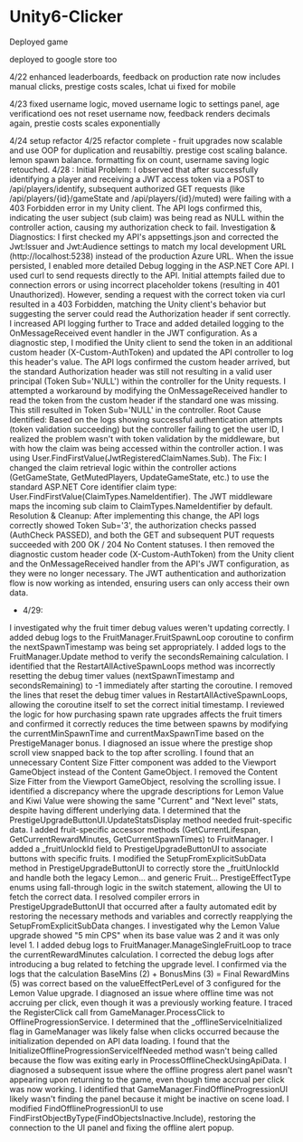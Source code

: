 # Unity6-Clicker
Deployed game 


deployed to google store too


4/22
enhanced leaderboards, feedback on production rate now includes manual clicks, prestige costs scales, lchat ui fixed for mobile 

4/23
fixed username logic, moved username logic to settings panel, age verificationd oes not reset username now, feedback renders decimals again, prestie costs scales exponentially

4/24 setup refactor
4/25 refactor complete - fruit upgrades now scalable and use OOP for duplication and reusabiltiy. prestige cost scaling balance. lemon spawn balance. formatting fix on count, username saving logic retouched.
4/28 :
Initial Problem: I observed that after successfully identifying a player and receiving a JWT access token via a POST to /api/players/identify, subsequent authorized GET requests (like /api/players/{id}/gameState and /api/players/{id}/muted) were failing with a 403 Forbidden error in my Unity client. The API logs confirmed this, indicating the user subject (sub claim) was being read as NULL within the controller action, causing my authorization check to fail.
Investigation & Diagnostics:
I first checked my API's appsettings.json and corrected the Jwt:Issuer and Jwt:Audience settings to match my local development URL (http://localhost:5238) instead of the production Azure URL.
When the issue persisted, I enabled more detailed Debug logging in the ASP.NET Core API.
I used curl to send requests directly to the API. Initial attempts failed due to connection errors or using incorrect placeholder tokens (resulting in 401 Unauthorized). However, sending a request with the correct token via curl resulted in a 403 Forbidden, matching the Unity client's behavior but suggesting the server could read the Authorization header if sent correctly.
I increased API logging further to Trace and added detailed logging to the OnMessageReceived event handler in the JWT configuration.
As a diagnostic step, I modified the Unity client to send the token in an additional custom header (X-Custom-AuthToken) and updated the API controller to log this header's value. The API logs confirmed the custom header arrived, but the standard Authorization header was still not resulting in a valid user principal (Token Sub='NULL') within the controller for the Unity requests.
I attempted a workaround by modifying the OnMessageReceived handler to read the token from the custom header if the standard one was missing. This still resulted in Token Sub='NULL' in the controller.
Root Cause Identified: Based on the logs showing successful authentication attempts (token validation succeeding) but the controller failing to get the user ID, I realized the problem wasn't with token validation by the middleware, but with how the claim was being accessed within the controller action. I was using User.FindFirstValue(JwtRegisteredClaimNames.Sub).
The Fix: I changed the claim retrieval logic within the controller actions (GetGameState, GetMutedPlayers, UpdateGameState, etc.) to use the standard ASP.NET Core identifier claim type: User.FindFirstValue(ClaimTypes.NameIdentifier). The JWT middleware maps the incoming sub claim to ClaimTypes.NameIdentifier by default.
Resolution & Cleanup: After implementing this change, the API logs correctly showed Token Sub='3', the authorization checks passed (AuthCheck PASSED), and both the GET and subsequent PUT requests succeeded with 200 OK / 204 No Content statuses. I then removed the diagnostic custom header code (X-Custom-AuthToken) from the Unity client and the OnMessageReceived handler from the API's JWT configuration, as they were no longer necessary.
The JWT authentication and authorization flow is now working as intended, ensuring users can only access their own data.


- 4/29:

I investigated why the fruit timer debug values weren't updating correctly.
I added debug logs to the FruitManager.FruitSpawnLoop coroutine to confirm the nextSpawnTimestamp was being set appropriately.
I added logs to the FruitManager.Update method to verify the secondsRemaining calculation.
I identified that the RestartAllActiveSpawnLoops method was incorrectly resetting the debug timer values (nextSpawnTimestamp and secondsRemaining) to -1 immediately after starting the coroutine.
I removed the lines that reset the debug timer values in RestartAllActiveSpawnLoops, allowing the coroutine itself to set the correct initial timestamp.
I reviewed the logic for how purchasing spawn rate upgrades affects the fruit timers and confirmed it correctly reduces the time between spawns by modifying the currentMinSpawnTime and currentMaxSpawnTime based on the PrestigeManager bonus.
I diagnosed an issue where the prestige shop scroll view snapped back to the top after scrolling.
I found that an unnecessary Content Size Fitter component was added to the Viewport GameObject instead of the Content GameObject.
I removed the Content Size Fitter from the Viewport GameObject, resolving the scrolling issue.
I identified a discrepancy where the upgrade descriptions for Lemon Value and Kiwi Value were showing the same "Current" and "Next level" stats, despite having different underlying data.
I determined that the PrestigeUpgradeButtonUI.UpdateStatsDisplay method needed fruit-specific data.
I added fruit-specific accessor methods (GetCurrentLifespan, GetCurrentRewardMinutes, GetCurrentSpawnTimes) to FruitManager.
I added a _fruitUnlockId field to PrestigeUpgradeButtonUI to associate buttons with specific fruits.
I modified the SetupFromExplicitSubData method in PrestigeUpgradeButtonUI to correctly store the _fruitUnlockId and handle both the legacy Lemon... and generic Fruit... PrestigeEffectType enums using fall-through logic in the switch statement, allowing the UI to fetch the correct data.
I resolved compiler errors in PrestigeUpgradeButtonUI that occurred after a faulty automated edit by restoring the necessary methods and variables and correctly reapplying the SetupFromExplicitSubData changes.
I investigated why the Lemon Value upgrade showed "5 min CPS" when its base value was 2 and it was only level 1.
I added debug logs to FruitManager.ManageSingleFruitLoop to trace the currentRewardMinutes calculation.
I corrected the debug logs after introducing a bug related to fetching the upgrade level.
I confirmed via the logs that the calculation BaseMins (2) + BonusMins (3) = Final RewardMins (5) was correct based on the valueEffectPerLevel of 3 configured for the Lemon Value upgrade.
I diagnosed an issue where offline time was not accruing per click, even though it was a previously working feature.
I traced the RegisterClick call from GameManager.ProcessClick to OfflineProgressionService.
I determined that the _offlineServiceInitialized flag in GameManager was likely false when clicks occurred because the initialization depended on API data loading.
I found that the InitializeOfflineProgressionServiceIfNeeded method wasn't being called because the flow was exiting early in ProcessOfflineCheckUsingApiData.
I diagnosed a subsequent issue where the offline progress alert panel wasn't appearing upon returning to the game, even though time accrual per click was now working.
I identified that GameManager.FindOfflineProgressionUI likely wasn't finding the panel because it might be inactive on scene load.
I modified FindOfflineProgressionUI to use FindFirstObjectByType<OfflineProgressionUI>(FindObjectsInactive.Include), restoring the connection to the UI panel and fixing the offline alert popup.
